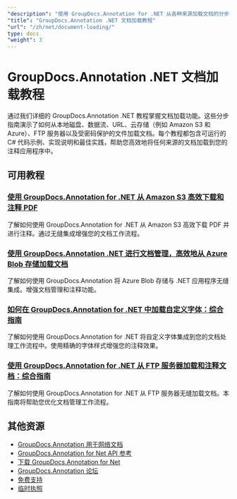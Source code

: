 ```yaml
---
"description": "使用 GroupDocs.Annotation for .NET 从各种来源加载文档的分步教程。"
"title": "GroupDocs.Annotation .NET 文档加载教程"
"url": "/zh/net/document-loading/"
type: docs
"weight": 3
---
```


# GroupDocs.Annotation .NET 文档加载教程

通过我们详细的 GroupDocs.Annotation .NET 教程掌握文档加载功能。这些分步指南演示了如何从本地磁盘、数据流、URL、云存储（例如 Amazon S3 和 Azure）、FTP 服务器以及受密码保护的文件加载文档。每个教程都包含可运行的 C# 代码示例、实现说明和最佳实践，帮助您高效地将任何来源的文档加载到您的注释应用程序中。

## 可用教程

### [使用 GroupDocs.Annotation for .NET 从 Amazon S3 高效下载和注释 PDF](./download-annotate-pdfs-s3-groupdocs-dotnet/)
了解如何使用 GroupDocs.Annotation for .NET 从 Amazon S3 高效下载 PDF 并进行注释。通过无缝集成增强您的文档工作流程。

### [使用 GroupDocs.Annotation .NET 进行文档管理，高效地从 Azure Blob 存储加载文档](./load-documents-azure-blob-groupdocs-annotation-dotnet/)
了解如何使用 GroupDocs.Annotation 将 Azure Blob 存储与 .NET 应用程序无缝集成。增强文档管理和注释功能。

### [如何在 GroupDocs.Annotation for .NET 中加载自定义字体：综合指南](./master-custom-font-loading-groupdocs-annotation-dotnet/)
了解如何使用 GroupDocs.Annotation for .NET 将自定义字体集成到您的文档处理工作流程中。使用精确的字体样式增强您的注释效果。

### [使用 GroupDocs.Annotation for .NET 从 FTP 服务器加载和注释文档：综合指南](./groupdocs-annotation-net-load-from-ftp/)
了解如何使用 GroupDocs.Annotation for .NET 从 FTP 服务器无缝加载文档。本指南将帮助您优化文档管理工作流程。

## 其他资源

- [GroupDocs.Annotation 用于网络文档](https://docs.groupdocs.com/annotation/net/)
- [GroupDocs.Annotation for Net API 参考](https://reference.groupdocs.com/annotation/net/)
- [下载 GroupDocs.Annotation for Net](https://releases.groupdocs.com/annotation/net/)
- [GroupDocs.Annotation 论坛](https://forum.groupdocs.com/c/annotation)
- [免费支持](https://forum.groupdocs.com/)
- [临时执照](https://purchase.groupdocs.com/temporary-license/)